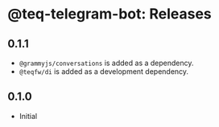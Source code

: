 # @teq-telegram-bot: Releases

## 0.1.1

* `@grammyjs/conversations` is added as a dependency.
* `@teqfw/di` is added as a development dependency.

## 0.1.0

* Initial